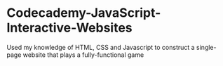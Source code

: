 # Codecademy-JavaScript-Interactive-Websites
Used my knowledge of HTML, CSS and Javascript to construct a single-page website that plays a fully-functional game


